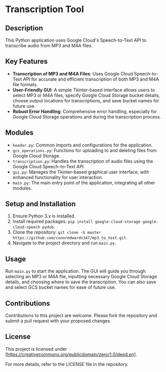 # Transcription Tool

## Description
This Python application uses Google Cloud's Speech-to-Text API to transcribe audio from MP3 and M4A files.

## Key Features
- **Transcription of MP3 and M4A Files**: Uses Google Cloud Speech-to-Text API for accurate and efficient transcription of both MP3 and M4A file formats.
- **User-Friendly GUI**: A simple Tkinter-based interface allows users to select MP3 or M4A files, specify Google Cloud Storage bucket details, choose output locations for transcriptions, and save bucket names for future use.
- **Robust Error Handling**: Comprehensive error handling, especially for Google Cloud Storage operations and during the transcription process.

## Modules
- `header.py`: Common imports and configurations for the application.
- `gcs_operations.py`: Functions for uploading to and deleting files from Google Cloud Storage.
- `transcription.py`: Handles the transcription of audio files using the Google Cloud Speech-to-Text API.
- `gui.py`: Manages the Tkinter-based graphical user interface, with enhanced functionality for user interaction.
- `main.py`: The main entry point of the application, integrating all other modules.

## Setup and Installation
1. Ensure Python 3.x is installed.
2. Install required packages: `pip install google-cloud-storage google-cloud-speech pydub`.
3. Clone the repository: `git clone -b master https://github.com/conoredwards347/mp3_to_text.git`.
4. Navigate to the project directory and run `main.py`.

## Usage
Run `main.py` to start the application. The GUI will guide you through selecting an MP3 or M4A file, inputting necessary Google Cloud Storage details, and choosing where to save the transcription. You can also save and select GCS bucket names for ease of future use.

## Contributions
Contributions to this project are welcome. Please fork the repository and submit a pull request with your proposed changes.

## License
This project is licensed under [https://creativecommons.org/publicdomain/zero/1.0/deed.en].

For more details, refer to the LICENSE file in the repository.
